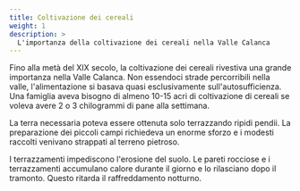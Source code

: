 ```yaml
---
title: Coltivazione dei cereali
weight: 1
description: >
  L'importanza della coltivazione dei cereali nella Valle Calanca
---
```


Fino alla metà del XIX secolo, la coltivazione dei cereali rivestiva una grande 
importanza nella Valle Calanca. Non essendoci strade percorribili nella valle, 
l'alimentazione si basava quasi esclusivamente sull'autosufficienza. Una famiglia 
aveva bisogno di almeno 10-15 acri di coltivazione di cereali se voleva avere 2 o 3 
chilogrammi di pane alla settimana. 

La terra necessaria poteva essere ottenuta solo terrazzando ripidi pendii. 
La preparazione dei piccoli campi richiedeva un enorme sforzo e i modesti 
raccolti venivano strappati al terreno pietroso.

I terrazzamenti impediscono l'erosione del suolo. Le pareti rocciose e i terrazzamenti 
accumulano calore durante il giorno e lo rilasciano dopo il tramonto. Questo ritarda il 
raffreddamento notturno.

